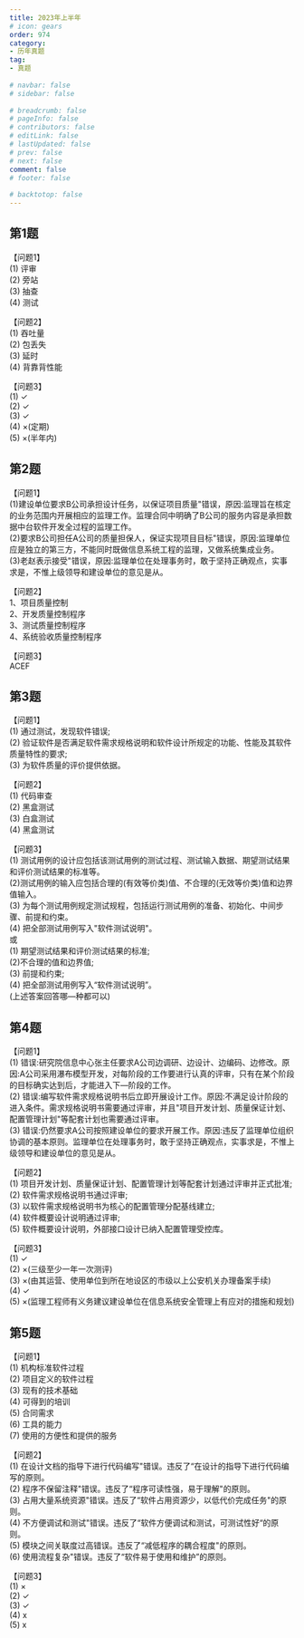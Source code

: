 ```yaml
---  
title: 2023年上半年  
# icon: gears  
order: 974  
category:  
- 历年真题  
tag:  
- 真题  
  
# navbar: false  
# sidebar: false  
  
# breadcrumb: false  
# pageInfo: false  
# contributors: false  
# editLink: false  
# lastUpdated: false  
# prev: false  
# next: false  
comment: false  
# footer: false  
  
# backtotop: false  
---  
```

## 第1题 ##

【问题1】  
(1) 评审  
(2) 旁站  
(3) 抽查  
(4) 测试  
  
【问题2】  
(1) 吞吐量  
(2) 包丢失  
(3) 延时  
(4) 背靠背性能  
  
【问题3】  
(1) ✓  
(2) ✓  
(3) ✓  
(4) ×(定期)  
(5) ×(半年内)  


## 第2题 ##

【问题1】  
(1)建设单位要求B公司承担设计任务，以保证项目质量"错误，原因:监理旨在核定的业务范围内开展相应的监理工作。监理合同中明确了B公司的服务内容是承担数据中台软件开发全过程的监理工作。  
(2)要求B公司担任A公司的质量担保人，保证实现项目目标"错误，原因:监理单位应是独立的第三方，不能同时既做信息系统工程的监理，又做系统集成业务。  
(3)老赵表示接受"错误，原因:监理单位在处理事务时，敢于坚持正确观点，实事求是，不惟上级领导和建设单位的意见是从。  
  
【问题2】  
1、项目质量控制  
2、开发质量控制程序  
3、测试质量控制程序  
4、系统验收质量控制程序  
  
【问题3】  
ACEF  


## 第3题 ##

【问题1】  
(1) 通过测试，发现软件错误;  
(2) 验证软件是否满足软件需求规格说明和软件设计所规定的功能、性能及其软件质量特性的要求;  
(3) 为软件质量的评价提供依据。  
  
【问题2】  
(1) 代码审查  
(2) 黑盒测试  
(3) 白盒测试  
(4) 黑盒测试  
  
【问题3】  
(1) 测试用例的设计应包括该测试用例的测试过程、测试输入数据、期望测试结果和评价测试结果的标准等。  
(2)测试用例的输入应包括合理的(有效等价类)值、不合理的(无效等价类)值和边界值输入。  
(3) 为每个测试用例规定测试规程，包括运行测试用例的准备、初始化、中间步骤、前提和约束。  
(4) 把全部测试用例写入"软件测试说明"。  
或  
(1) 期望测试结果和评价测试结果的标准;  
(2)不合理的值和边界值;  
(3) 前提和约束;  
(4) 把全部测试用例写入“软件测试说明”。  
(上述答案回答哪—种都可以)  


## 第4题 ##

【问题1】  
(1) 错误:研究院信息中心张主任要求A公司边调研、边设计、边编码、边修改。原因:A公司采用瀑布模型开发，对每阶段的工作要进行认真的评审，只有在某个阶段的目标确实达到后，才能进入下—阶段的工作。  
(2) 错误:编写软件需求规格说明书后立即开展设计工作。原因:不满足设计阶段的进入条件。需求规格说明书需要通过评审，并且"项目开发计划、质量保证计划、配置管理计划"等配套计划也需要通过评审。  
(3) 错误:仍然要求A公司按照建设单位的要求开展工作。原因:违反了监理单位组织协调的基本原则。监理单位在处理事务时，敢于坚持正确观点，实事求是，不惟上级领导和建设单位的意见是从。  
  
【问题2】  
(1) 项目开发计划、质量保证计划、配置管理计划等配套计划通过评审并正式批准;  
(2) 软件需求规格说明书通过评审;  
(3) 以软件需求规格说明书为核心的配置管理分配基线建立;  
(4) 软件概要设计说明通过评审;  
(5) 软件概要设计说明，外部接口设计已纳入配置管理受控库。  
  
【问题3】  
(1) ✓  
(2) ×(三级至少一年一次测评)  
(3) ×(由其运营、使用单位到所在地设区的市级以上公安机关办理备案手续)  
(4) ✓  
(5) ×(监理工程师有义务建议建设单位在信息系统安全管理上有应对的措施和规划)  


## 第5题 ##

【问题1】  
(1) 机构标准软件过程  
(2) 项目定义的软件过程  
(3) 现有的技术基础  
(4) 可得到的培训  
(5) 合同需求  
(6) 工具的能力  
(7) 使用的方便性和提供的服务  
  
【问题2】  
(1) 在设计文档的指导下进行代码编写"错误。违反了“在设计的指导下进行代码编写的原则。  
(2) 程序不保留注释"错误。违反了“程序可读性强，易于理解"的原则。  
(3) 占用大量系统资源"错误。违反了“软件占用资源少，以低代价完成任务"的原则。  
(4) 不方便调试和测试"错误。违反了“软件方便调试和测试，可测试性好“的原则。  
(5) 模块之间关联度过高错误。违反了“减低程序的耦合程度"的原则。  
(6) 使用流程复杂"错误。违反了“软件易于使用和维护”的原则。  
  
【问题3】  
(1) ×  
(2) ✓  
(3) ✓  
(4) x  
(5) x  

